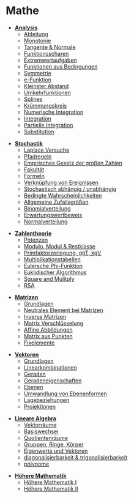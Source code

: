 # Mathe

<!-- /// [mathe-analysis] -->
* [**Analysis**](mathe/analysis.md)
  * [Ableitung](mathe/ableitung.md)
  * [Monotonie](mathe/monotonie.md)
  * [Tangente & Normale](mathe/tangente_normale.md)
  * [Funktionsscharen](mathe/funktionsscharen.md)
  * [Extremwertaufgaben](mathe/extremwertaufgaben.md)
  * [Funktionen aus Bedingungen](mathe/funktionen_aus_bedingungen.md)
  * [Symmetrie](mathe/symmetrie.md)
  * [e-Funktion](mathe/e-funktion.md)
  * [Kleinster Abstand](mathe/kleinster_abstand.md)
  * [Umkehrfunktionen](mathe/umkehrfunktionen.md)
  * [Splines](mathe/splines.md)
  * [Krümmungskreis](mathe/krümmungskreis.md)
  * [Numerische Integration](mathe/numerische_integration.md)
  * [Integration](mathe/integration.md)
  * [Partielle Integration](mathe/partielle_integration.md)
  * [Substitution](mathe/substitution.md)
<!-- /// [mathe-analysis] -->

<!-- /// [mathe-stochastik] -->
* [**Stochastik**](/mathe/stochastik.md)
  * [Laplace Versuche](mathe/laplace.md)
  * [Pfadregeln](mathe/pfadregeln.md)
  * [Empirisches Gesetz der großen Zahlen](mathe/empirisches_gesetz_der_großen_zahlen)
  * [Fakultät](mathe/factorial.md)
  * [Formeln](mathe/stochastik_formeln.md)
  * [Verknüpfung von Ereignissen](mathe/verknüpfung_von_ereignissen.md)
  * [Stochastisch abhängig / unabhängig](mathe/stochastisch_abhängig_unabhängig.md)
  * [Bedingte Wahrscheinlichkeiten](/mathe/bedingte_wahrscheinlichkeiten.md)
  * [Allgemeine Zufallsgrößen](mathe/zufallsgrößen.md)
  * [Binomialverteilung](/mathe/binomialverteilung.md)
  * [Erwartungswertbeweis](mathe/erwartungswertbeweis.md)
  * [Normalverteilung](/mathe/normalverteilung.md)
<!-- /// [mathe-stochastik] -->

<!-- /// [mathe-zahlentheorie] -->
* [**Zahlentheorie**](/mathe/zahlentheorie.md)
  * [Potenzen](mathe/potenzen.md)
  * [Modulo, Modul & Restklasse](mathe/modulo_modul_restklasse.md)
  * [Primfaktorzerlegung, ggT, kgV](mathe/primfaktorzerlegung_ggt_kgv.md)
  * [Multiplikationstabellen](mathe/multiplikationstabellen.md)
  * [Eulersche Phi-Funktion](mathe/phi.md)
  * [Euklidischer Algorithmus](mathe/euklidischer_algorithmus.md)
  * [Square and Mulitply](mathe/square_and_multiply.md)
  * [RSA](mathe/rsa.md)
<!-- /// [mathe-zahlentheorie] -->

<!-- /// [mathe-matrizen] -->
* [**Matrizen**](/mathe/matrizen.md)
  * [Grundlagen](mathe/matrix_grundlagen.md)
  * [Neutrales Element bei Matrizen](mathe/matrix_neutrales_element.md)
  * [Inverse Matrizen](mathe/matrix_inverse.md)
  * [Matrix Verschlüsselung](mathe/matrix_verschluesselung.md)
  * [Affine Abbildungen](mathe/affine_abbildungen.md)
  * [Matrix aus Punkten](mathe/abbildungsmatrix_aus_punkten.md)
  * [Fixelemente](/mathe/fixelemente.md)
<!-- /// [mathe-matrizen] -->

<!-- /// [mathe-vektoren] -->
* [**Vektoren**](/mathe/vektoren.md)
  * [Grundlagen](mathe/vektor_grundlagen.md)
  * [Linearkombinationen](/mathe/linearkombinationen.md)
  * [Geraden](/mathe/geraden.md)
  * [Geradeneigenschaften](/mathe/geradeneigenschaften.md)
  * [Ebenen](/mathe/ebenen.md)
  * [Umwandlung von Ebenenformen](/mathe/ebenenformumwandlungen.md)
  * [Lagebeziehungen](/mathe/lagebeziehungen.md)
  * [Projektionen](/mathe/projektionen.md)
<!-- /// [mathe-vektoren] -->

<!-- /// [mathe-lineare-algebra] -->
* [**Lineare Algebra**](/mathe/lineare_algebra.md)
  * [Vektorräume](/mathe/vektorräume.md)
  * [Basiswechsel](/mathe/basiswechsel.md)
  * [Quotientenräume](/mathe/quotientenraum.md)
  * [Gruppen, Ringe, Körper](/mathe/gruppen_ringe_körper.md)
  * [Eigenwerte und Vektoren](/mathe/eigenwerte_vektoren.md)
  * [diagonalisierbarkeit & trigonalisierbarkeit](/mathe/diagonalisierbarkeit_trigonalisierbarkeit.md)
  * [polynome](/mathe/polynome.md)
<!-- /// [mathe-lineare-algebra] -->

<!-- /// [mathe-höhere-mathematik] -->
* [**Höhere Mathematik**](/mathe/höhere_mathematik.md)
  * [Höhere Mathematik I](/mathe/höhere_mathematik_1.md)
  * [Höhere Mathematik II](/mathe/höhere_mathematik_2.md)
<!-- /// [mathe-höhere-mathematik] -->
